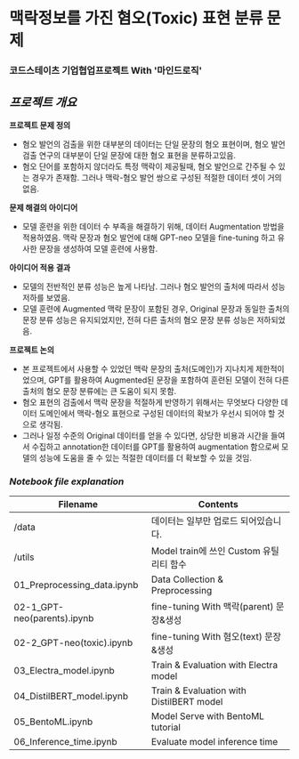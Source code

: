# 맥락정보를 가진 혐오(Toxic) 표현 분류 문제
### **코드스테이츠 기업협업프로젝트 With '마인드로직'**

## ***프로젝트 개요***
**프로젝트 문제 정의**
- 혐오 발언의 검출을 위한 대부분의 데이터는 단일 문장의 혐오 표현이며, 혐오 발언 검출 연구의 대부분이 단일 문장에 대한 혐오 표현을 분류하고있음.
- 혐오 단어를 포함하지 않더라도 특정 맥락이 제공될때, 혐오 발언으로 간주될 수 있는 경우가 존재함. 그러나 맥락-혐오 발언 쌍으로 구성된 적절한 데이터 셋이 거의 없음.

**문제 해결의 아이디어**
- 모델 훈련을 위한 데이터 수 부족을 해결하기 위해, 데이터 Augmentation 방법을 적용하였음. 맥락 문장과 혐오 발언에 대해 GPT-neo 모델을 fine-tuning 하고 유사한 문장을 생성하여 모델 훈련에 사용함.

**아이디어 적용 결과**
- 모델의 전반적인 분류 성능은 높게 나타남. 그러나 혐오 발언의 출처에 따라서 성능 저하를 보였음.
- 모델 훈련에 Augmented 맥락 문장이 포함된 경우, Original 문장과 동일한 출처의 문장 분류 성능은 유지되었지만, 전혀 다른 출처의 혐오 문장 분류 성능은 저하되었음.

**프로젝트 논의**
- 본 프로젝트에서 사용할 수 있었던 맥락 문장의 출처(도메인)가 지나치게 제한적이었으며, GPT를 활용하여 Augmented된 문장을 포함하여 훈련된 모델이 전혀 다른 출처의 혐오 문장 분류에는 큰 도움이 되지 못함.
- 혐오 표현의 검출에서 맥락 문장을 적절하게 반영하기 위해서는 무엇보다 다양한 데이터 도메인에서 맥락-혐오 표현으로 구성된 데이터의 확보가 우선시 되어야 할 것으로 생각됨.
- 그러나 일정 수준의 Original 데이터를 얻을 수 있다면, 상당한 비용과 시간을 들여서 수집하고 annotation한 데이터를 GPT를 활용하여 augmentation 함으로써 모델의 성능에 도움을 줄 수 있는 적절한 데이터를 더 확보할 수 있을 것임.

### *Notebook file explanation*

|Filename|Contents|
|---|---|
|/data|데이터는 일부만 업로드 되어있습니다.|
|/utils|Model train에 쓰인 Custom 유틸리티 함수|
|01_Preprocessing_data.ipynb|Data Collection & Preprocessing|
|02-1_GPT-neo(parents).ipynb|fine-tuning With 맥락(parent) 문장&생성|
|02-2_GPT-neo(toxic).ipynb|fine-tuning With 혐오(text) 문장&생성|
|03_Electra_model.ipynb|Train & Evaluation with Electra model|
|04_DistilBERT_model.ipynb|Train & Evaluation with DistilBERT model|
|05_BentoML.ipynb|Model Serve with BentoML tutorial|
|06_Inference_time.ipynb|Evaluate model inference time|

